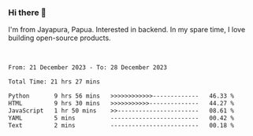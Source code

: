 ### Hi there 👋

I'm from Jayapura, Papua. Interested in backend. In my spare time, I love building open-source products.

<br>

 
 <!--START_SECTION:waka-->

```txt
From: 21 December 2023 - To: 28 December 2023

Total Time: 21 hrs 27 mins

Python       9 hrs 56 mins   >>>>>>>>>>>>-------------   46.33 %
HTML         9 hrs 30 mins   >>>>>>>>>>>--------------   44.27 %
JavaScript   1 hr 50 mins    >>-----------------------   08.61 %
YAML         5 mins          -------------------------   00.42 %
Text         2 mins          -------------------------   00.18 %
```

<!--END_SECTION:waka-->
